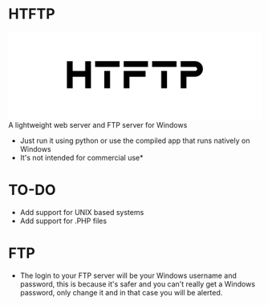 # HTFTP
![HTFTP banner](https://raw.githubusercontent.com/Anarbb/HTFTP/master/images/banner.png)
A lightweight web server and FTP server for Windows

- Just run it using python or use the compiled app that runs natively on Windows
- It's not intended for commercial use*

# TO-DO
- Add support for UNIX based systems
- Add support for .PHP files

# FTP
- The login to your FTP server will be your Windows username and password, this is because it's safer and you can't really get a Windows password, only change it and in that case you will be alerted.
